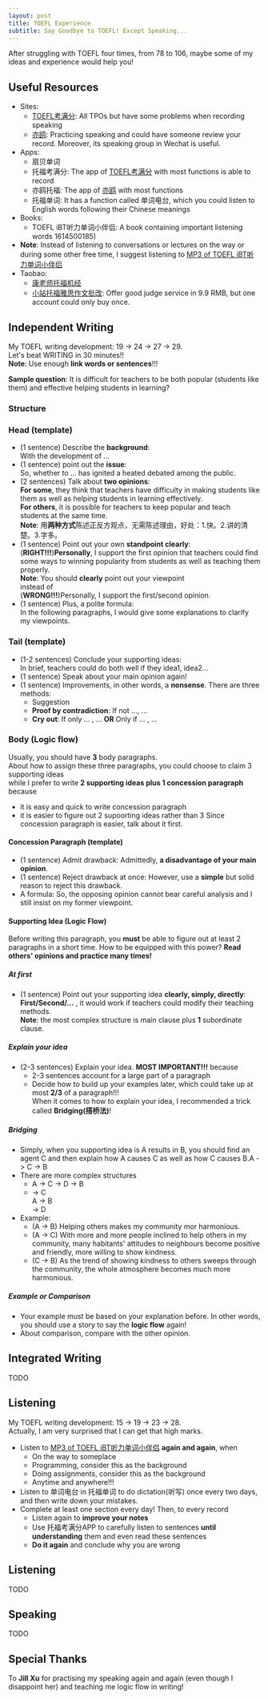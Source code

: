 ```yaml
---
layout: post
title: TOEFL Experience
subtitle: Say Goodbye to TOEFL! Except Speaking...
---
```

After struggling with TOEFL four times, from 78 to 106, maybe some of my ideas and experience would help you!   

## Useful Resources   
* Sites: 
    * [TOEFL考满分](http://toefl.kmf.com): All TPOs but have some problems when recording speaking
    * [亦鸥](http://www.yeeaoo.com): Practicing speaking and could have someone review your record. Moreover, its speaking group in Wechat is useful.   
* Apps: 
    * 扇贝单词
    * 托福考满分: The app of [TOEFL考满分](http://toefl.kmf.com) with most functions is able to record
    * 亦鸥托福: The app of [亦鸥](http://www.yeeaoo.com) with most functions
    * 托福单词: It has a function called 单词电台, which you could listen to English words following their Chinese meanings
* Books: 
    * TOEFL iBT听力单词小伴侣: A book containing important listening words
1614500185)
* **Note**: Instead of listening to conversations or lectures on the way or during some other free time, I suggest listening to [MP3 of TOEFL iBT听力单词小伴侣](http://pan.baidu.com/s/1dEDAaSp)
* Taobao: 
    * [康老师托福机经](https://klstfjj.taobao.com/shop/view_shop.htm?spm=a230r.1.14.5.ZWCzAd&user_number_id=1614500185)
    * [小站托福雅思作文批改](https://detail.tmall.com/item.htm?id=530167003743&ali_refid=a3_430583_1006:1110853830:N:%E9%9B%85%E6%80%9D%E5%86%99%E4%BD%9C:dc9fd85025a7cd14a5ba038bb81b0225&ali_trackid=1_dc9fd85025a7cd14a5ba038bb81b0225&spm=a230r.1.14.3.Eqj04c): Offer good judge service in 9.9 RMB, but one account could only buy once.

## Independent Writing
My TOEFL writing development: 19 -> 24 -> 27 -> 29.   
Let's beat WRITING in 30 minutes!!   
**Note**: Use enough **link words or sentences**!!!

**Sample question**: It is difficult for teachers to be both popular (students like them) and effective helping students in learning?   

### Structure

### Head (**template**)   
* (1 sentence) Describe the **background**:   
With the development of ...
* (1 sentence) point out the **issue**:   
So, whether to ... has ignited a heated debated among the public.   
* (2 sentences) Talk about **two opinions**:   
**For some**, they think that teachers have difficulty in making students like them as well as helping students in learning effectively.    
**For others**, it is possible for teachers to keep popular and teach students at the same time.   
**Note**: 用**两种方式**陈述正反方观点，无需陈述理由，好处：1.快。2.讲的清楚。3.字多。   
* (1 sentence) Point out your own **standpoint clearly**:   
(**RIGHT!!!**)**Personally**, I support the first opinion that teachers could find some ways to winning popularity from students as well as teaching them properly.   
**Note**: You should **clearly** point out your viewpoint   
instead of    
(**WRONG!!!**)Personally, I support the first/second opinion.   
* (1 sentence) Plus, a polite formula:   
In the following paragraphs, I would give some explanations to clarify my viewpoints.   

### Tail (**template**)
* (1-2 sentences) Conclude your supporting ideas:   
In brief, teachers could do both well if they idea1, idea2...   
* (1 sentence) Speak about your main opinion again!   
* (1 sentence) Improvements, in other words, a **nonsense**. There are three methods:   
    * Suggestion   
    * **Proof by contradiction**: If not ..., ...
    * **Cry out**: If only ... , ... **OR** Only if ... , ...

### Body (**Logic flow**)   
Usually, you should have **3** body paragraphs.   
About how to assign these three paragraphs, you could choose to claim 3 supporting ideas    
while I prefer to write **2 supporting ideas plus 1 concession paragraph** because   
* it is easy and quick to write concession paragraph
* it is easier to figure out 2 supoorting ideas rather than 3
Since concession paragraph is easier, talk about it first.   

#### Concession Paragraph (**template**)
* (1 sentence) Admit drawback: Admittedly, **a disadvantage of your main opinion**.   
* (1 sentence) Reject drawback at once: However, use a **simple** but solid reason to reject this drawback.   
* A formula: So, the opposing opinion cannot bear careful analysis and I still insist on my former viewpoint.   

#### Supporting Idea (**Logic Flow**)
Before writing this paragraph, you **must** be able to figure out at least 2 paragraphs in a short time. How to be equipped with this power? **Read others' opinions and practice many times!**   

##### At first
* (1 sentence) Point out your supporting idea **clearly, simply, directly**:    
**First/Second/...** , it would work if teachers could modify their teaching methods.   
**Note**: the most complex structure is main clause plus **1** subordinate clause.

##### Explain your idea
* (2-3 sentences) Explain your idea. **MOST IMPORTANT!!!** because
    * 2-3 sentences account for a large part of a paragraph
    * Decide how to build up your examples later, which could take up at most **2/3** of a paragraph!!!   
When it comes to how to explain your idea, I recommended a trick called **Bridging(搭桥法)**!

##### Bridging
* Simply, when you supporting idea is A results in B, you should find an agent C and then explain how A causes C as well as how C causes B.A -> C -> B
* There are more complex structures
    * A -> C -> D -> B
    *   -> C   
      A      -> B   
        -> D   
* Example: 
    * (A -> B) Helping others makes my community mor harmonious.
    * (A -> C) With more and more people inclined to help others in my community, many habitants' attitudes to neighbours become positive and friendly, more willing to show kindness.
    * (C -> B) As the trend of showing kindness to others sweeps through the community, the whole atmosphere becomes much more harmonious.

##### Example or Comparison
* Your example must be based on your explanation before. In other words, you should use a story to say the **logic flow** again!
* About comparison, compare with the other opinion.

## Integrated Writing
TODO

## Listening
My TOEFL writing development: 15 -> 19 -> 23 -> 28.   
Actually, I am very surprised that I can get that high marks.   

* Listen to [MP3 of TOEFL iBT听力单词小伴侣](http://pan.baidu.com/s/1dEDAaSp) **again and again**, when
   * On the way to someplace
   * Programming, consider this as the background
   * Doing assignments, consider this as the background
   * Anytime and anywhere!!!
* Listen to 单词电台 in 托福单词 to do dictation(听写) once every two days, and then write down your mistakes. 
* Complete at least one section every day! Then, to every record
   * Listen again to **improve your notes**
   * Use 托福考满分APP to carefully listen to sentences **until understanding** them and even read these sentences
   * **Do it again** and conclude why you are wrong

## Listening
TODO

## Speaking
TODO

## Special Thanks
To **Jill Xu** for practising my speaking again and again (even though I disappoint her) and teaching me logic flow in writing!   
